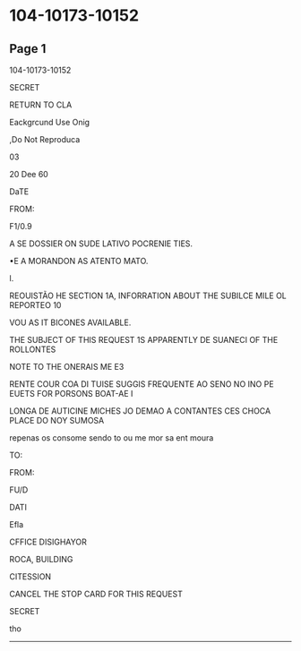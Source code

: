 # 104-10173-10152

## Page 1

104-10173-10152

SECRET

RETURN TO CLA

Eackgrcund Use Onig

,Do Not Reproduca

03

20 Dee 60

DaTE

FROM:

F1/0.9

A SE DOSSIER ON SUDE LATIVO POCRENIE TIES.

•E A MORANDON AS ATENTO MATO.

l.

REOUISTÃO HE SECTION 1A, INFORRATION ABOUT THE SUBILCE MILE OL REPORTEO 10

VOU AS IT BICONES AVAILABLE.

THE SUBJECT OF THIS REQUEST 1S APPARENTLY DE SUANECI OF THE ROLLONTES

NOTE TO THE ONERAIS ME E3

RENTE COUR COA DI TUISE SUGGIS FREQUENTE AO SENO NO INO PE EUETS FOR PORSONS BOAT-AE I

LONGA DE AUTICINE MICHES JO DEMAO A CONTANTES CES CHOCA PLACE DO NOY SUMOSA

repenas os consome sendo to ou me mor sa ent moura

TO:

FROM:

FU/D

DATI

Efla

CFFICE DISIGHAYOR

ROCA, BUILDING

CITESSION

CANCEL THE STOP CARD FOR THIS REQUEST

SECRET

tho

---

